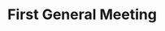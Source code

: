 ---
title: "First General Meeting"
event-name: "First General Meeting"
event-date: "2021-10-01"
event-time: "4:00 PM"
event-location: "Zoom"
event-bg-img: "img/events/REGULAR_4_General_Meeting.jpg"
event-description: 
  "Happy Week One everyone!<br>
  Our First general meeting will be <b><i>✨this Friday, October 1st at 4PM✨</i></b> held on <b><i>Zoom</i></b>. The zoom link will be made public about 20 minutes before the meeting.<br>
  We will be sending when2meets regarding workshops after the meeting. We thank you for your patience.<br>
  Can’t wait to meet all of you during the meeting!<br><br><br>"

---